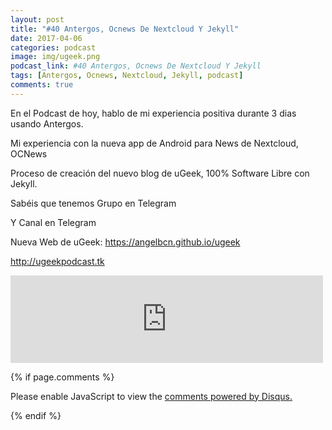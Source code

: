 ```yaml
---
layout: post
title: "#40 Antergos, Ocnews De Nextcloud Y Jekyll"
date: 2017-04-06
categories: podcast
image: img/ugeek.png
podcast_link: #40 Antergos, Ocnews De Nextcloud Y Jekyll
tags: [Antergos, Ocnews, Nextcloud, Jekyll, podcast]
comments: true
---
```


En el Podcast de hoy, hablo de mi experiencia positiva durante 3 dias usando Antergos.


Mi experiencia con la nueva app de Android para News de Nextcloud, OCNews


Proceso de creación del nuevo blog de uGeek, 100% Software Libre con Jekyll.


Sabéis que tenemos Grupo en Telegram


Y Canal en Telegram


Nueva Web de uGeek: https://angelbcn.github.io/ugeek 


http://ugeekpodcast.tk 

<iframe src="https://archive.org/embed/40AntergosOCNewsDeNextcloudYJekyll" width="500" height="140" frameborder="0" webkitallowfullscreen="true" mozallowfullscreen="true" allowfullscreen></iframe>


{% if page.comments %}
<div id="disqus_thread"></div>
<script>

/**
*  RECOMMENDED CONFIGURATION VARIABLES: EDIT AND UNCOMMENT THE SECTION BELOW TO INSERT DYNAMIC VALUES FROM YOUR PLATFORM OR CMS.
*  LEARN WHY DEFINING THESE VARIABLES IS IMPORTANT: https://disqus.com/admin/universalcode/#configuration-variables*/
/*
var disqus_config = function () {
this.page.url = PAGE_URL;  // Replace PAGE_URL with your page's canonical URL variable
this.page.identifier = PAGE_IDENTIFIER; // Replace PAGE_IDENTIFIER with your page's unique identifier variable
};
*/
(function() { // DON'T EDIT BELOW THIS LINE
var d = document, s = d.createElement('script');
s.src = 'https://https-angelbcn-github-io-ugeek.disqus.com/embed.js';
s.setAttribute('data-timestamp', +new Date());
(d.head || d.body).appendChild(s);
})();
</script>
<noscript>Please enable JavaScript to view the <a href="https://disqus.com/?ref_noscript">comments powered by Disqus.</a></noscript>
                                
{% endif %}

<script id="dsq-count-scr" src="//https-angelbcn-github-io-ugeek.disqus.com/count.js" async></script>
